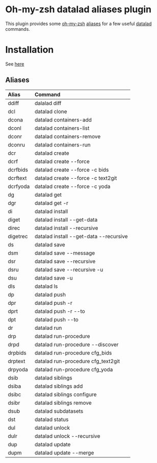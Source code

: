 # Oh-my-zsh datalad aliases plugin

This plugin provides some [oh-my-zsh](https://ohmyz.sh/) [aliases](#aliases) for
a few useful [datalad](http://handbook.datalad.org/en/latest/index.html#)
commands.

# Installation

See [here](./datalad/README.md#installation)

## Aliases

| Alias    | Command                                |
| :------- | :------------------------------------- |
| ddiff    | dalalad diff                           |
| dcl      | datalad clone                          |
| dcona    | datalad containers-add                 |
| dconl    | datalad containers-list                |
| dconr    | datalad containers-remove              |
| dconru   | datalad containers-run                 |
| dcr      | datalad create                         |
| dcrf     | datalad create --force                 |
| dcrfbids | datalad create --force -c bids         |
| dcrftext | datalad create --force -c text2git     |
| dcrfyoda | datalad create --force -c yoda         |
| dg       | datalad get                            |
| dgr      | datalad get -r                         |
| di       | datalad install                        |
| diget    | datalad install --get-data             |
| direc    | datalad install --recursive            |
| digetrec | datalad install --get-data --recursive |
| ds       | datalad save                           |
| dsm      | datalad save --message                 |
| dsr      | datalad save --recursive               |
| dsru     | datalad save --recursive -u            |
| dsu      | datalad save -u                        |
| dls      | datalad ls                             |
| dp       | datalad push                           |
| dpr      | datalad push -r                        |
| dprt     | datalad push -r --to                   |
| dpt      | datalad push --to                      |
| dr       | datalad run                            |
| drp      | datalad run-procedure                  |
| drpd     | datalad run-procedure --discover       |
| drpbids  | datalad run-procedure cfg_bids         |
| drptext  | datalad run-procedure cfg_text2git     |
| drpyoda  | datalad run-procedure cfg_yoda         |
| dsib     | datalad siblings                       |
| dsiba    | datalad siblings add                   |
| dsibc    | datalad siblings configure             |
| dsibr    | datalad siblings remove                |
| dsub     | datalad subdatasets                    |
| dst      | datalad status                         |
| dul      | datalad unlock                         |
| dulr     | datalad unlock --recursive             |
| dup      | datalad update                         |
| dupm     | datalad update --merge                 |
